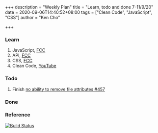 +++
description = "Weekly Plan"
title = "Learn, todo and done 7-11/9/20"
date = 2020-09-06T14:40:52+08:00
tags = ["Clean Code", "JavaScript", "CSS"]
author = "Ken Cho"

+++  
### Learn
1. JavaScript, [FCC](https://www.freecodecamp.org/learn/)
2. API, [FCC](https://www.freecodecamp.org/learn/)
3. CSS, [FCC](https://www.freecodecamp.org/learn/)
3. Clean Code, [YouTube](https://www.youtube.com/watch?v=7EmboKQH8lM)

### Todo
1. Finish [no ability to remove file attributes #457](https://github.com/gigascience/gigadb-website/issues/457)

### Done


### Reference


[![Build Status](https://travis-ci.org/kencho51/gigathing.svg?branch=master)](https://travis-ci.org/kencho51/gigathing)


